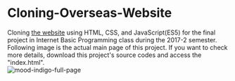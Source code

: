 # Cloning-Overseas-Website
Cloning [the website](https://99u.adobe.com/) using HTML, CSS, and JavaScript(ES5) for the final project in Internet Basic Programming class during the 2017-2 semester.
Following image is the actual main page of this project. If you want to check more details, download this project's source codes and access the "index.html".
<br/>
![mood-indigo-full-page](https://user-images.githubusercontent.com/52367973/116242454-e3008480-a7a0-11eb-9686-99a0894ae98a.gif)

